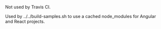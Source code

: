 Not used by Travis CI.

Used by ../../build-samples.sh to use a cached node_modules for Angular and React projects.

